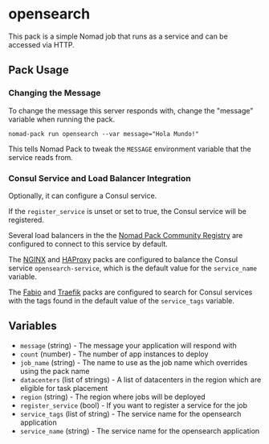 # opensearch

<!-- Include a brief description of your pack -->

This pack is a simple Nomad job that runs as a service and can be accessed via
HTTP.

## Pack Usage

<!-- Include information about how to use your pack -->

### Changing the Message

To change the message this server responds with, change the "message" variable
when running the pack.

```
nomad-pack run opensearch --var message="Hola Mundo!"
```

This tells Nomad Pack to tweak the `MESSAGE` environment variable that the
service reads from.

### Consul Service and Load Balancer Integration

Optionally, it can configure a Consul service.

If the `register_service` is unset or set to true, the Consul service
will be registered.

Several load balancers in the the [Nomad Pack Community Registry][pack-registry]
are configured to connect to this service by default.

The [NGINX][pack-nginx] and [HAProxy][pack-haproxy] packs are configured to
balance the Consul service `opensearch-service`, which is the default value
for the `service_name` variable.

The [Fabio][pack-fabio] and [Traefik][pack-traefik] packs are configured to
search for Consul services with the tags found in the default value of the
`service_tags` variable.

## Variables

<!-- Include information on the variables from your pack -->

- `message` (string) - The message your application will respond with
- `count` (number) - The number of app instances to deploy
- `job_name` (string) - The name to use as the job name which overrides using
  the pack name
- `datacenters` (list of strings) - A list of datacenters in the region which
  are eligible for task placement
- `region` (string) - The region where jobs will be deployed
- `register_service` (bool) - If you want to register a service
  for the job
- `service_tags` (list of string) - The service name for the
  opensearch application
- `service_name` (string) - The service name for the opensearch
  application

[pack-registry]: https://github.com/hashicorp/nomad-pack-community-registry
[pack-nginx]: https://github.com/hashicorp/nomad-pack-community-registry/tree/main/packs/nginx/README.md
[pack-haproxy]: https://github.com/hashicorp/nomad-pack-community-registry/tree/main/packs/haproxy/README.md
[pack-fabio]: https://github.com/hashicorp/nomad-pack-community-registry/tree/main/packs/fabio/README.md
[pack-traefik]: https://github.com/hashicorp/nomad-pack-community-registry/tree/main/packs/traefik/traefik/README.md
